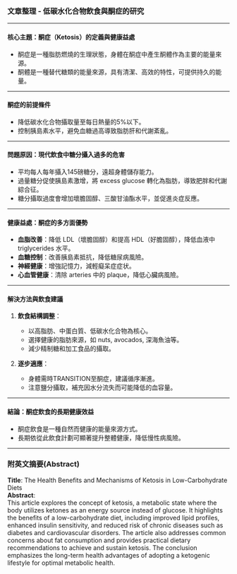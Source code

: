 ### 文章整理 - 低碳水化合物飲食與酮症的研究

---

#### **核心主題：酮症（Ketosis）的定義與健康益處**
- 酮症是一種脂肪燃燒的生理狀態，身體在酮症中產生酮體作為主要的能量來源。
- 酮體是一種替代糖類的能量來源，具有清潔、高效的特性，可提供持久的能量。

---

#### **酮症的前提條件**
- 降低碳水化合物攝取量至每日熱量的5%以下。
- 控制胰島素水平，避免血糖過高導致脂肪肝和代謝紊亂。

---

#### **問題原因：現代飲食中糖分攝入過多的危害**
- 平均每人每年攝入145磅糖分，遠超身體儲存能力。
- 過量糖分促使胰島素激增，將 excess glucose 轉化為脂肪，導致肥胖和代謝綜合征。
- 糖分攝取過度會增加壞膽固醇、三酸甘油酯水平，並促進炎症反應。

---

#### **健康益處：酮症的多方面優勢**
- **血脂改善**：降低 LDL（壞膽固醇）和提高 HDL（好膽固醇），降低血液中 triglycerides 水平。
- **血糖控制**：改善胰島素抵抗，降低糖尿病風險。
- **神經健康**：增強記憶力，減輕癡呆症症状。
- **心血管健康**：清除 arteries 中的 plaque，降低心臟病風險。

---

#### **解決方法與飲食建議**
1. **飲食結構調整**：
   - 以高脂肪、中蛋白質、低碳水化合物為核心。
   - 選擇健康的脂肪來源，如 nuts, avocados, 深海魚油等。
   - 減少精制糖和加工食品的攝取。

2. **逐步適應**：
   - 身體需時TRANSITION至酮症，建議循序漸進。
   - 注意鹽分攝取，補充因水分流失而可能降低的血容量。

---

#### **結論：酮症飲食的長期健康效益**
- 酮症飲食是一種自然而健康的能量來源方式。
- 長期依從此飲食計劃可顯著提升整體健康，降低慢性病風險。

---

### 附英文摘要(Abstract)
**Title**: The Health Benefits and Mechanisms of Ketosis in Low-Carbohydrate Diets  
**Abstract**:  
This article explores the concept of ketosis, a metabolic state where the body utilizes ketones as an energy source instead of glucose. It highlights the benefits of a low-carbohydrate diet, including improved lipid profiles, enhanced insulin sensitivity, and reduced risk of chronic diseases such as diabetes and cardiovascular disorders. The article also addresses common concerns about fat consumption and provides practical dietary recommendations to achieve and sustain ketosis. The conclusion emphasizes the long-term health advantages of adopting a ketogenic lifestyle for optimal metabolic health.